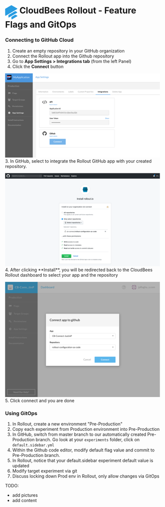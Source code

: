 # <img src="images/Rollout-blue.svg" alt="CloudBees Rollout Logo" width="40" align="top"> CloudBees Rollout - Feature Flags and GitOps

### Connecting to GitHub Cloud
1. Create an empty repository in your GitHub organization
2. Connect the Rollout app into the Github repository
  1. Go to **App Settings > Integrations tab** (from the left Panel)
  2. Click the **Connect** button
  <p><img src="images/app-integrations.png" />
3. In GitHub, select to integrate the Rollout GitHub app with your created repository.
<p><img src="images/github-app.png" />
4. After clicking **Install**, you will be redirected back to the CloudBees Rollout dashboard to select your app and the repository
<p><img src="images/github-rollout-confirmation.png" />
5. Click connect and you are done

### Using GitOps
1. In Rollout, create a new environment "Pre-Production"
2. Copy each experiment from Production environment into Pre-Production
3. In GitHub, switch from master branch to our automatically created Pre-Production branch. Go look at your `experiments` folder, click on `default.sidebar.yml`
4. Within the Github code editor, modify default flag value and commit to Pre-Production branch.
5. In Rollout, notice that your default.sidebar experiment default value is updated
6. Modify target experiment via git
7. Discuss locking down Prod env in Rollout, only allow changes via GitOps


TODO:
* add pictures
* add content
